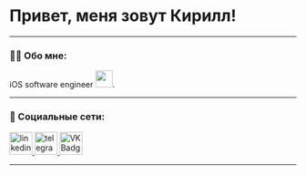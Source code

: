 
# Привет, меня зовут Кирилл!

---

### :man_technologist: Обо мне:

iOS software engineer  <img src="https://media.giphy.com/media/WUlplcMpOCEmTGBtBW/giphy.gif" width="30px">.

---

### 🤝 Социальные сети:

  <div id="badges">
    <a href="https://www.linkedin.com/in/kirill-karpovich-846547269" target="_blank">
      <img src="https://cdn-icons-png.flaticon.com/512/2504/2504799.png" width="40" height="40" alt="linkedin" />
    </a>
    <a href="https://t.me/elunxx" target="_blank">
      <img src="https://cdn-icons-png.flaticon.com/512/2111/2111646.png" width="40" height="40" alt="telegram group" />
    </a>
    <a href="https://vk.ru/elunx" target="_blank">
      <img src="https://cdn-icons-png.flaticon.com/512/145/145813.png" width="40" height="40" alt="VK Badge"/>
    </a>
  </div>

---
